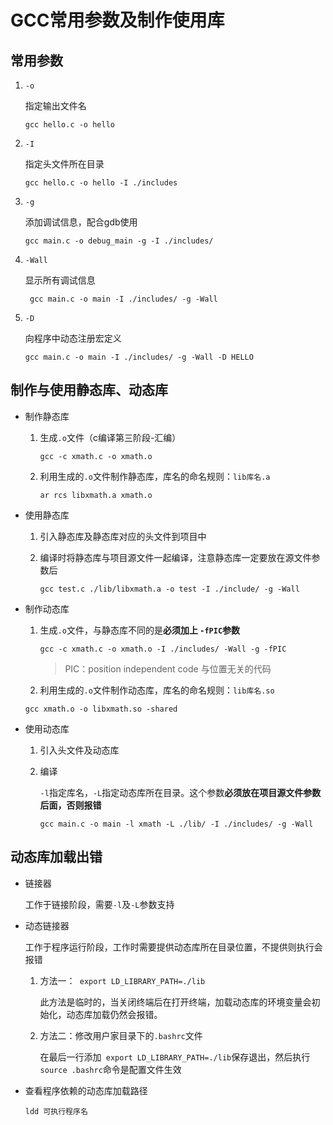 # GCC常用参数及制作使用库

## 常用参数

1. `-o`

   指定输出文件名

   `gcc hello.c -o hello`

2. `-I`

   指定头文件所在目录

   `gcc hello.c -o hello -I ./includes`

3. `-g`

   添加调试信息，配合gdb使用

   `gcc main.c -o debug_main -g -I ./includes/`

4. `-Wall`

   显示所有调试信息

   ` gcc main.c -o main -I ./includes/ -g -Wall`

5. `-D`

   向程序中动态注册宏定义

   `gcc main.c -o main -I ./includes/ -g -Wall -D HELLO`

## 制作与使用静态库、动态库

- 制作静态库

  1. 生成`.o`文件（c编译第三阶段-汇编）

     `gcc -c xmath.c -o xmath.o`

  2. 利用生成的`.o`文件制作静态库，库名的命名规则：`lib库名.a`

     `ar rcs libxmath.a xmath.o`

- 使用静态库

  1. 引入静态库及静态库对应的头文件到项目中

  2. 编译时将静态库与项目源文件一起编译，注意静态库一定要放在源文件参数后

     `gcc test.c ./lib/libxmath.a -o test -I ./include/ -g -Wall`

- 制作动态库

  1. 生成`.o`文件，与静态库不同的是**必须加上 `-fPIC`参数**

     `gcc -c xmath.c -o xmath.o -I ./includes/ -Wall -g -fPIC `

     > PIC：position independent code 与位置无关的代码

  2.  利用生成的`.o`文件制作动态库，库名的命名规则：`lib库名.so`

     `gcc xmath.o -o libxmath.so -shared`

- 使用动态库

  1. 引入头文件及动态库

  2. 编译

     `-l`指定库名，`-L`指定动态库所在目录。这个参数**必须放在项目源文件参数后面，否则报错**

     ` gcc main.c -o main -l xmath -L ./lib/ -I ./includes/ -g -Wall `

## 动态库加载出错

- 链接器

  工作于链接阶段，需要`-l`及`-L`参数支持

- 动态链接器

  工作于程序运行阶段，工作时需要提供动态库所在目录位置，不提供则执行会报错

  1. 方法一：` export LD_LIBRARY_PATH=./lib`

     此方法是临时的，当关闭终端后在打开终端，加载动态库的环境变量会初始化，动态库加载仍然会报错。

  2. 方法二：修改用户家目录下的`.bashrc`文件

     在最后一行添加` export LD_LIBRARY_PATH=./lib`保存退出，然后执行`source .bashrc`命令是配置文件生效

- 查看程序依赖的动态库加载路径

  `ldd 可执行程序名`